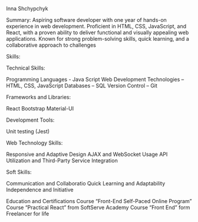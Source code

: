 Inna Shchypchyk

 Summary:
	Aspiring software developer with one year of hands-on experience in web development. Proficient in HTML, CSS, JavaScript, and React, with a proven ability to deliver functional and visually appealing web applications. Known for strong problem-solving skills, quick learning, and a collaborative approach to challenges

 Skills:

Technical Skills:
 
  Programming Languages - Java Script
  Web Development Technologies – HTML, CSS, JavaScript
  Databases – SQL
  Version Control – Git
 
Frameworks and Libraries:
 
  React
  Bootstrap
  Material-UI
 
Development Tools:
   
  Unit testing (Jest)

Web Technology Skills:
  
  Responsive and Adaptive Design
  AJAX and WebSocket Usage
  API Utilization and Third-Party Service Integration
  
Soft Skills:

  Communication and Collaboratio
  Quick Learning and Adaptability
  Independence and Initiative

Education and Certifications
  Course “Front-End Self-Paced Online Program”
  Course “Practical React” from SoftServe Academy
  Course “Front End” form Freelancer for life



